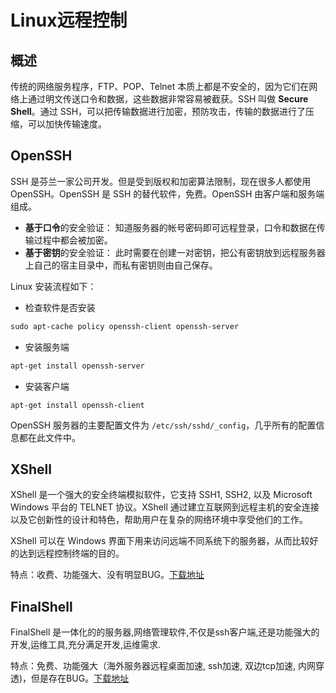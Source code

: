 # Linux远程控制

## 概述
传统的网络服务程序，FTP、POP、Telnet 本质上都是不安全的，因为它们在网络上通过明文传送口令和数据，这些数据非常容易被截获。SSH 叫做 **Secure Shell**。通过 SSH，可以把传输数据进行加密，预防攻击，传输的数据进行了压缩，可以加快传输速度。

## OpenSSH

SSH 是芬兰一家公司开发。但是受到版权和加密算法限制，现在很多人都使用 OpenSSH。OpenSSH 是 SSH 的替代软件，免费。OpenSSH 由客户端和服务端组成。
- **基于口令**的安全验证： 知道服务器的帐号密码即可远程登录，口令和数据在传输过程中都会被加密。
- **基于密钥**的安全验证： 此时需要在创建一对密钥，把公有密钥放到远程服务器上自己的宿主目录中，而私有密钥则由自己保存。

Linux 安装流程如下：
- 检查软件是否安装
``` css
sudo apt-cache policy openssh-client openssh-server
```
- 安装服务端
``` css
apt-get install openssh-server
```
- 安装客户端
```
apt-get install openssh-client
```

OpenSSH 服务器的主要配置文件为 `/etc/ssh/sshd/_config`，几乎所有的配置信息都在此文件中。

## XShell

XShell 是一个强大的安全终端模拟软件，它支持 SSH1, SSH2, 以及 Microsoft Windows 平台的 TELNET 协议。XShell 通过建立互联网到远程主机的安全连接以及它创新性的设计和特色，帮助用户在复杂的网络环境中享受他们的工作。

XShell 可以在 Windows 界面下用来访问远端不同系统下的服务器，从而比较好的达到远程控制终端的目的。

特点：收费、功能强大、没有明显BUG。[下载地址](https://xshell.en.softonic.com/)

## FinalShell

FinalShell 是一体化的的服务器,网络管理软件,不仅是ssh客户端,还是功能强大的开发,运维工具,充分满足开发,运维需求. 

特点：免费、功能强大（海外服务器远程桌面加速, ssh加速, 双边tcp加速, 内网穿透)，但是存在BUG。[下载地址](http://www.hostbuf.com/)